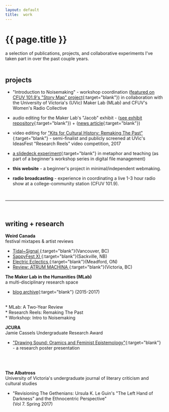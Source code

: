 ```yaml
---
layout: default
title:  work
---
```

# {{ page.title }}
a selection of publications, projects, and collaborative experiments I've taken part in over the past couple years.
<br>
<br>
## projects
* "Introduction to Noisemaking" - workshop coordination ([featured on CFUV 101.9's "Story Map" project](https://soundcloud.com/cfuv/story-map-noisemaking-at-uvic){:target="blank"}) in collaboration with the University of Victoria's (UVic) Maker Lab (MLab) and CFUV's Women's Radio Collective

* audio editing for the Maker Lab's "Jacob" exhibit - ([see exhibit repository](https://github.com/uvicmakerlab/magneticRecordingKit){:target="blank"}) + ([news article](http://www.martlet.ca/historic-tech-experiment-gets-re-wired-for-maker-lab-exhibit/){:target="blank"})

* video editing for ["Kits for Cultural History: Remaking The Past"](https://www.youtube.com/watch?v=FUkCnf6DS-c){:target="blank"} - semi-finalist and publicly screened at UVic's IdeasFest "Research Reels" video competition, 2017

* [a slidedeck experiment](https://slides.com/teddiebrock/introduction-to-files-and-folders#/){:target="blank"} in metaphor and teaching (as part of a beginner's workshop series in digital file management)

* **this website** - a beginner's project in minimal/independent webmaking.

* **radio broadcasting** - experience in coordinating a live 1-3 hour radio show at a college-community station (CFUV 101.9).

<br>

***

<br>

## writing + research

**Weird Canada**
<br>festival mixtapes & artist reviews

* [Tidal~Signal ](https://weirdcanada.com/2016/07/festivities-tidalsignal/){:target="blank"}(Vancouver, BC)
* [SappyFest XI ](https://weirdcanada.com/2016/07/festivities-sappyfest-xi/){:target="blank"}(Sackville, NB)
* [Electric Eclectics ](https://weirdcanada.com/2016/07/festivities-electric-eclectics-2/){:target="blank"}(Meadford, ON)
* [Review: ATRUM MACHINA ](https://weirdcanada.com/2017/05/new-canadiana-atrum-machina-machine-breathing/){:target="blank"}(Victoria, BC)

**The Maker Lab in the Humanities (MLab)**
<br>a multi-disciplinary research space
* [blog archive](https://maker.uvic.ca/author/teddie/){:target="blank"} (2015-2017)
<br>
  * MLab: A Two-Year Review<br>
  * Research Reels: Remaking The Past<br>
  * Workshop: Intro to Noisemaking

**JCURA**
<br>Jamie Cassels Undergraduate Research Award
* ["Drawing Sound: Oramics and Feminist Epistemology"](assets/JCURA_OramicsPoster.pdf){:target="blank"} <br>- a research poster presentation
<br>
<br>

**The Albatross**
<br>University of Victoria's undergraduate journal of literary criticism and cultural studies

* "Revisioning The Gethenians: Ursula K. Le Guin's "The Left Hand of Darkness" and the Ethnocentric Perspective" <br>(Vol 7. Spring 2017)
<br>
<br>
